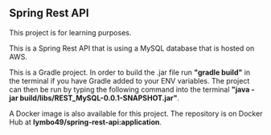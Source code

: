 ## Spring Rest API

This project is for learning purposes.

This is a Spring Rest API that is using a MySQL database that is hosted on AWS.

This is a Gradle project. In order to build the .jar file run **"gradle build"** in the terminal if you have Gradle added to your ENV variables.
The project can then be run by typing the following command into the terminal **"java -jar build/libs/REST_MySQL-0.0.1-SNAPSHOT.jar"**.

A Docker image is also available for this project. The repository is on Docker Hub at **lymbo49/spring-rest-api:application**.
